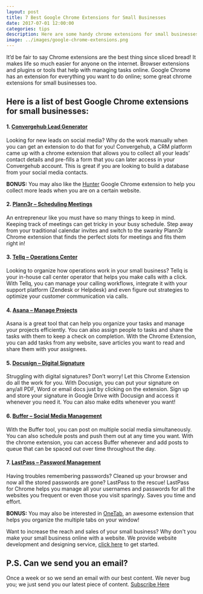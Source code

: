 ```yaml
---
layout: post
title: 7 Best Google Chrome Extensions for Small Businesses
date: 2017-07-01 12:00:00
categories: tips
description: Here are some handy chrome extensions for small businesses online. It makes life so much easier for anyone on the internet. Browser extensions and plugins or tools that help with managing tasks online.
image: ../images/google-chrome-extensions.png
---
```


It’d be fair to say Chrome extensions are the best thing since sliced bread! It makes life so much easier for anyone on the internet. Browser extensions and plugins or tools that help with managing tasks online. Google Chrome has an extension for everything you want to do online; some great chrome extensions for small businesses too.


## Here is a list of best Google Chrome extensions for small businesses:

#### 1.  [Convergehub Lead Generator](https://chrome.google.com/webstore/detail/convergehub-lead-generato/mjcffemmfdpcjekgonelgmphacdhhbod)

Looking for new leads on social media? Why do the work manually when you can get an extension to do that for you!
Convergehub, a CRM platform came up with a chrome extension that allows you to collect all your leads’ contact details and pre-fills a form that you can later access in your Convergehub account. This is great if you are looking to build a database from your social media contacts.

**BONUS:** You may also like the [Hunter](https://chrome.google.com/webstore/detail/hunter/hgmhmanijnjhaffoampdlllchpolkdnj?hl=en) Google Chrome extension to help you collect more leads when you are on a certain website.

#### 2.  [Plann3r – Scheduling Meetings](https://chrome.google.com/webstore/detail/assistantto-scheduling-as/ndddjdifcfcddfdgedlcmfjamionaago?hl=en)

An entrepreneur like you must have so many things to keep in mind. Keeping track of meetings can get tricky in your busy schedule. Step away from your traditional calendar invites and switch to the swanky Plann3r Chrome extension that finds the perfect slots for meetings and fits them right in!

#### 3.  [Tellq – Operations Center](https://chrome.google.com/webstore/detail/tellq-click-to-call-exten/nejgjdchlppiojlbelendnlgfnmbkgfa?hl=en)

Looking to organize how operations work in your small business? Tellq is your in-house call center operator that helps you make calls with a click. With Tellq, you can manage your calling workflows, integrate it with your support platform (Zendesk or Helpdesk) and even figure out strategies to optimize your customer communication via calls.

#### 4.  [Asana – Manage Projects ](https://chrome.google.com/webstore/detail/asana-extension-for-chrom/khnpeclbnipcdacdkhejifenadikeghk)

Asana is a great tool that can help you organize your tasks and manage your projects efficiently. You can also assign people to tasks and share the tasks with them to keep a check on completion. With the Chrome Extension, you can add tasks from any website, save articles you want to read and share them with your assignees.

#### 5.  [Docusign – Digital Signature](https://chrome.google.com/webstore/detail/docusign-secure-electroni/goblijolcnempeilmnkmfbhohlpngemd?hl=en)

Struggling with digital signatures? Don’t worry! Let this Chrome Extension do all the work for you. With Docusign, you can put your signature on any/all PDF, Word or email docs just by clicking on the extension. Sign up and store your signature in Google Drive with Docusign and access it whenever you need it. You can also make edits whenever you want!

#### 6.  [Buffer – Social Media Management](https://chrome.google.com/webstore/detail/buffer/noojglkidnpfjbincgijbaiedldjfbhh?hl=en)

With the Buffer tool, you can post on multiple social media simultaneously. You can also schedule posts and push them out at any time you want. With the chrome extension, you can access Buffer whenever and add posts to queue that can be spaced out over time throughout the day.

#### 7.  [LastPass – Password Management](https://chrome.google.com/webstore/detail/lastpass-free-password-ma/hdokiejnpimakedhajhdlcegeplioahd)

Having troubles remembering passwords? Cleaned up your browser and now all the stored passwords are gone? LastPass to the rescue! LastPass for Chrome helps you manage all your usernames and passwords for all the websites you frequent or even those you visit sparingly. Saves you time and effort.

**BONUS:** You may also be interested in [OneTab](https://chrome.google.com/webstore/detail/onetab/chphlpgkkbolifaimnlloiipkdnihall?hl=en), an awesome extension that helps you organize the multiple tabs on your window!

Want to increase the reach and sales of your small business? Why don't you make your small business online with a website. We provide website development and designing service, [click here](http://www.codecarrot.net/) to get started.

## P.S. Can we send you an email?

Once a week or so we send an email with our best content. We never bug you; we just send you our latest piece of content. <a href="#subscribe">Subscribe Here</a>